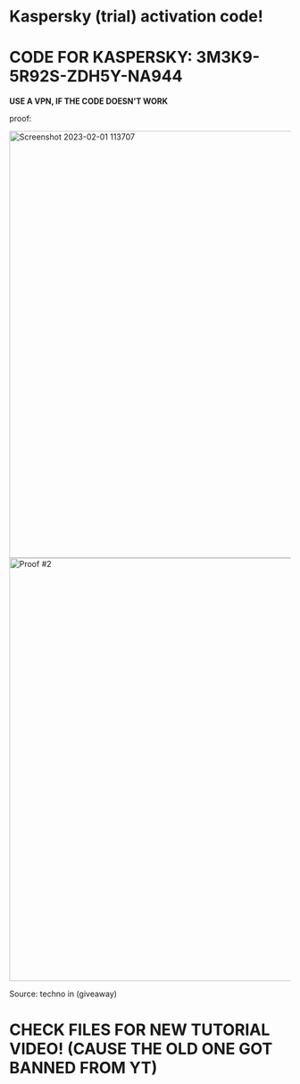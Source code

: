   # Kaspersky (trial) activation code!

# **CODE FOR KASPERSKY: 3M3K9-5R92S-ZDH5Y-NA944**
 
**USE A VPN, IF THE CODE DOESN'T WORK**

proof:

<img width="764" alt="Screenshot 2023-02-01 113707" src="https://user-images.githubusercontent.com/123305689/216149559-149e4545-0174-4019-9c33-fd393d5a28cb.png">

<img width="757" alt="Proof #2" src="https://user-images.githubusercontent.com/123305689/216149935-bf03ae2e-46c2-4a3d-ba93-6de7aa234c48.png">



Source: techno in (giveaway)


# CHECK FILES FOR NEW TUTORIAL VIDEO! (CAUSE THE OLD ONE GOT BANNED FROM YT)
